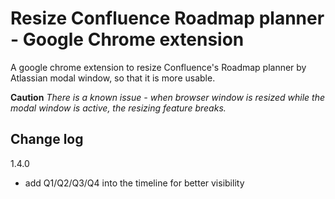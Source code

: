 # Resize Confluence Roadmap planner - Google Chrome extension
A google chrome extension to resize Confluence's Roadmap planner by Atlassian modal window, so that it is more usable.


**Caution**
_There is a known issue - when browser window is resized while the modal window is active, the resizing feature breaks._

## Change log
1.4.0
 - add Q1/Q2/Q3/Q4 into the timeline for better visibility